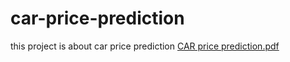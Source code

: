 # car-price-prediction
this project is about car price prediction
[CAR price prediction.pdf](https://github.com/mrunalidupare/car-price-prediction/files/10425290/CAR.price.prediction.pdf)
